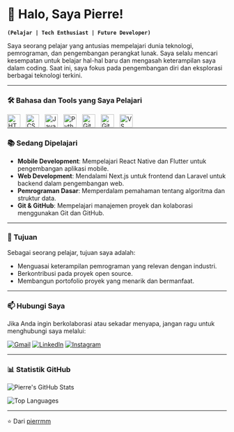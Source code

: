 # 👋 Halo, Saya Pierre! 

**`(Pelajar | Tech Enthusiast | Future Developer)`**

Saya seorang pelajar yang antusias mempelajari dunia teknologi, pemrograman, dan pengembangan perangkat lunak. Saya selalu mencari kesempatan untuk belajar hal-hal baru dan mengasah keterampilan saya dalam coding. Saat ini, saya fokus pada pengembangan diri dan eksplorasi berbagai teknologi terkini.

---

### 🛠️ Bahasa dan Tools yang Saya Pelajari

<img align="left" alt="HTML" width="30px" style="padding-right:10px;" src="https://cdn.jsdelivr.net/gh/devicons/devicon/icons/html5/html5-original.svg" />
<img align="left" alt="CSS" width="30px" style="padding-right:10px;" src="https://cdn.jsdelivr.net/gh/devicons/devicon/icons/css3/css3-original.svg" />
<img align="left" alt="JavaScript" width="30px" style="padding-right:10px;" src="https://cdn.jsdelivr.net/gh/devicons/devicon/icons/javascript/javascript-original.svg" />
<img align="left" alt="Python" width="30px" style="padding-right:10px;" src="https://cdn.jsdelivr.net/gh/devicons/devicon/icons/python/python-original.svg" />
<img align="left" alt="Git" width="30px" style="padding-right:10px;" src="https://cdn.jsdelivr.net/gh/devicons/devicon/icons/git/git-original.svg" />
<img align="left" alt="GitHub" width="30px" style="padding-right:10px;" src="https://cdn.jsdelivr.net/gh/devicons/devicon/icons/github/github-original.svg" />
<img align="left" alt="VS Code" width="30px" style="padding-right:10px;" src="https://cdn.jsdelivr.net/gh/devicons/devicon/icons/vscode/vscode-original.svg" />
<br />

---

### 📚 Sedang Dipelajari

- **Mobile Development**: Mempelajari React Native dan Flutter untuk pengembangan aplikasi mobile.
- **Web Development**: Mendalami Next.js untuk frontend dan Laravel untuk backend dalam pengembangan web.
- **Pemrograman Dasar**: Memperdalam pemahaman tentang algoritma dan struktur data.
- **Git & GitHub**: Mempelajari manajemen proyek dan kolaborasi menggunakan Git dan GitHub.

---

### 🌱 Tujuan

Sebagai seorang pelajar, tujuan saya adalah:
- Menguasai keterampilan pemrograman yang relevan dengan industri.
- Berkontribusi pada proyek open source.
- Membangun portofolio proyek yang menarik dan bermanfaat.

---

### 📫 Hubungi Saya

Jika Anda ingin berkolaborasi atau sekadar menyapa, jangan ragu untuk menghubungi saya melalui:

[![Gmail](https://img.shields.io/badge/Gmail-D14836?style=for-the-badge&logo=gmail&logoColor=white)](mailto:rhauffierre@gmail.com)
[![LinkedIn](https://img.shields.io/badge/LinkedIn-0077B5?style=for-the-badge&logo=linkedin&logoColor=white)](https://www.linkedin.com/in/username-linkedin)
[![Instagram](https://img.shields.io/badge/Instagram-E4405F?style=for-the-badge&logo=instagram&logoColor=white)](https://www.instagram.com/pierrm_-instagram)

---

### 📊 Statistik GitHub

![Pierre's GitHub Stats](https://github-readme-stats.vercel.app/api?username=pierrmm&show_icons=true&theme=radical)

![Top Languages](https://github-readme-stats.vercel.app/api/top-langs/?username=pierrmm&layout=compact&theme=radical)

---

⭐️ Dari [pierrmm](https://github.com/pierrmm)
